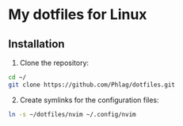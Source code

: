 # My dotfiles for Linux

## Installation
1. Clone the repository:
```bash
cd ~/
git clone https://github.com/Phlag/dotfiles.git
```
2. Create symlinks for the configuration files:

```bash
ln -s ~/dotfiles/nvim ~/.config/nvim
```
